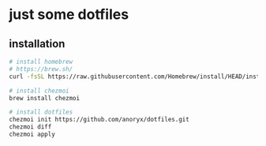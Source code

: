 # just some dotfiles

## installation

```bash
# install homebrew
# https://brew.sh/
curl -fsSL https://raw.githubusercontent.com/Homebrew/install/HEAD/install.sh

# install chezmoi
brew install chezmoi

# install dotfiles
chezmoi init https://github.com/anoryx/dotfiles.git
chezmoi diff
chezmoi apply
```
